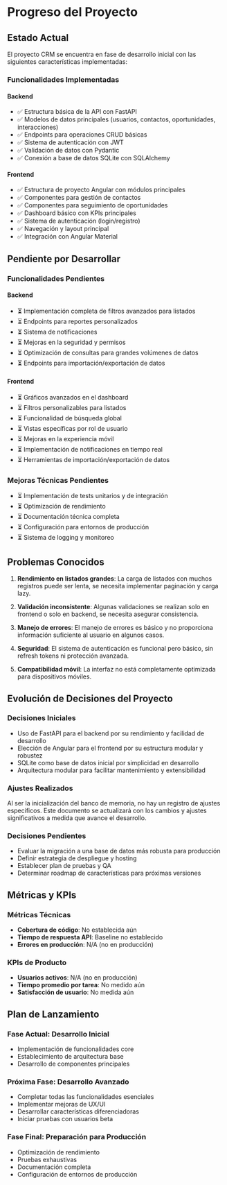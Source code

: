 # Progreso del Proyecto

## Estado Actual

El proyecto CRM se encuentra en fase de desarrollo inicial con las siguientes características implementadas:

### Funcionalidades Implementadas

#### Backend
- ✅ Estructura básica de la API con FastAPI
- ✅ Modelos de datos principales (usuarios, contactos, oportunidades, interacciones)
- ✅ Endpoints para operaciones CRUD básicas
- ✅ Sistema de autenticación con JWT
- ✅ Validación de datos con Pydantic
- ✅ Conexión a base de datos SQLite con SQLAlchemy

#### Frontend
- ✅ Estructura de proyecto Angular con módulos principales
- ✅ Componentes para gestión de contactos
- ✅ Componentes para seguimiento de oportunidades
- ✅ Dashboard básico con KPIs principales
- ✅ Sistema de autenticación (login/registro)
- ✅ Navegación y layout principal
- ✅ Integración con Angular Material

## Pendiente por Desarrollar

### Funcionalidades Pendientes

#### Backend
- ⏳ Implementación completa de filtros avanzados para listados
- ⏳ Endpoints para reportes personalizados
- ⏳ Sistema de notificaciones
- ⏳ Mejoras en la seguridad y permisos
- ⏳ Optimización de consultas para grandes volúmenes de datos
- ⏳ Endpoints para importación/exportación de datos

#### Frontend
- ⏳ Gráficos avanzados en el dashboard
- ⏳ Filtros personalizables para listados
- ⏳ Funcionalidad de búsqueda global
- ⏳ Vistas específicas por rol de usuario
- ⏳ Mejoras en la experiencia móvil
- ⏳ Implementación de notificaciones en tiempo real
- ⏳ Herramientas de importación/exportación de datos

### Mejoras Técnicas Pendientes
- ⏳ Implementación de tests unitarios y de integración
- ⏳ Optimización de rendimiento
- ⏳ Documentación técnica completa
- ⏳ Configuración para entornos de producción
- ⏳ Sistema de logging y monitoreo

## Problemas Conocidos

1. **Rendimiento en listados grandes**: La carga de listados con muchos registros puede ser lenta, se necesita implementar paginación y carga lazy.

2. **Validación inconsistente**: Algunas validaciones se realizan solo en frontend o solo en backend, se necesita asegurar consistencia.

3. **Manejo de errores**: El manejo de errores es básico y no proporciona información suficiente al usuario en algunos casos.

4. **Seguridad**: El sistema de autenticación es funcional pero básico, sin refresh tokens ni protección avanzada.

5. **Compatibilidad móvil**: La interfaz no está completamente optimizada para dispositivos móviles.

## Evolución de Decisiones del Proyecto

### Decisiones Iniciales
- Uso de FastAPI para el backend por su rendimiento y facilidad de desarrollo
- Elección de Angular para el frontend por su estructura modular y robustez
- SQLite como base de datos inicial por simplicidad en desarrollo
- Arquitectura modular para facilitar mantenimiento y extensibilidad

### Ajustes Realizados
Al ser la inicialización del banco de memoria, no hay un registro de ajustes específicos. Este documento se actualizará con los cambios y ajustes significativos a medida que avance el desarrollo.

### Decisiones Pendientes
- Evaluar la migración a una base de datos más robusta para producción
- Definir estrategia de despliegue y hosting
- Establecer plan de pruebas y QA
- Determinar roadmap de características para próximas versiones

## Métricas y KPIs

### Métricas Técnicas
- **Cobertura de código**: No establecida aún
- **Tiempo de respuesta API**: Baseline no establecido
- **Errores en producción**: N/A (no en producción)

### KPIs de Producto
- **Usuarios activos**: N/A (no en producción)
- **Tiempo promedio por tarea**: No medido aún
- **Satisfacción de usuario**: No medida aún

## Plan de Lanzamiento

### Fase Actual: Desarrollo Inicial
- Implementación de funcionalidades core
- Establecimiento de arquitectura base
- Desarrollo de componentes principales

### Próxima Fase: Desarrollo Avanzado
- Completar todas las funcionalidades esenciales
- Implementar mejoras de UX/UI
- Desarrollar características diferenciadoras
- Iniciar pruebas con usuarios beta

### Fase Final: Preparación para Producción
- Optimización de rendimiento
- Pruebas exhaustivas
- Documentación completa
- Configuración de entornos de producción
